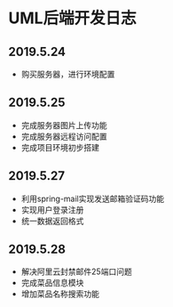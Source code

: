 # UML后端开发日志
## 2019.5.24
- 购买服务器，进行环境配置
## 2019.5.25
- 完成服务器图片上传功能
- 完成服务器远程访问配置
- 完成项目环境初步搭建
## 2019.5.27
- 利用spring-mail实现发送邮箱验证码功能
- 实现用户登录注册
- 统一数据返回格式
## 2019.5.28
- 解决阿里云封禁邮件25端口问题
- 完成菜品信息模块
- 增加菜品名称搜索功能
